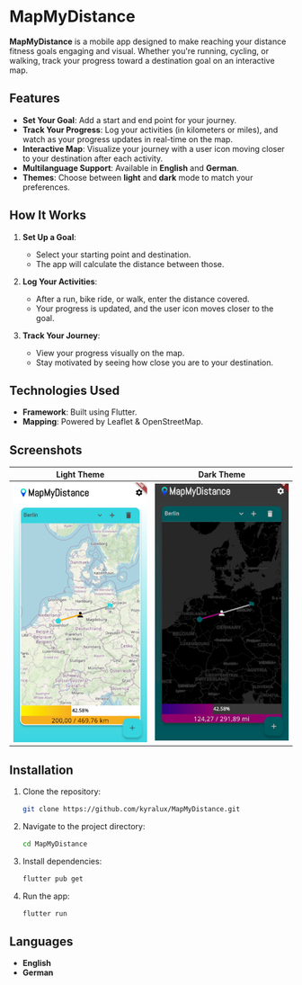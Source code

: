 # MapMyDistance  

**MapMyDistance** is a mobile app designed to make reaching your distance fitness goals engaging and visual. Whether you're running, cycling, or walking, track your progress toward a destination goal on an interactive map.  

## Features  

- **Set Your Goal**: Add a start and end point for your journey.  
- **Track Your Progress**: Log your activities (in kilometers or miles), and watch as your progress updates in real-time on the map.  
- **Interactive Map**: Visualize your journey with a user icon moving closer to your destination after each activity.  
- **Multilanguage Support**: Available in **English** and **German**.  
- **Themes**: Choose between **light** and **dark** mode to match your preferences.  

## How It Works  

1. **Set Up a Goal**:  
   - Select your starting point and destination.  
   - The app will calculate the distance between those.  

2. **Log Your Activities**:  
   - After a run, bike ride, or walk, enter the distance covered.  
   - Your progress is updated, and the user icon moves closer to the goal.  

3. **Track Your Journey**:  
   - View your progress visually on the map.  
   - Stay motivated by seeing how close you are to your destination.

## Technologies Used  

- **Framework**: Built using Flutter.  
- **Mapping**: Powered by Leaflet & OpenStreetMap.  

## Screenshots  


| Light Theme | Dark Theme |
|-------------|------------|
| ![Light Theme](images/screenshot-light.png) | ![Dark Theme](images/screenshot-dark.png) |

## Installation  

1. Clone the repository:  
   ```bash  
   git clone https://github.com/kyralux/MapMyDistance.git  
   ```  

2. Navigate to the project directory:  
   ```bash  
   cd MapMyDistance  
   ```  

3. Install dependencies:  
   ```bash  
   flutter pub get  
   ```  

4. Run the app:  
   ```bash  
   flutter run  
   ```  

## Languages  

- **English**  
- **German** 
